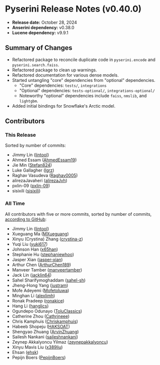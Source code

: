 # Pyserini Release Notes (v0.40.0)

+ **Release date:** October 28, 2024
+ **Anserini dependency:** v0.38.0
+ **Lucene dependency:** v9.9.1

## Summary of Changes

+ Refactored package to reconcile duplicate code in `pyserini.encode` and `pyserini.search.faiss`.
+ Refactored package to clean up warnings.
+ Refactored documentation for various dense models.
+ Started untangling "core" dependencies from "optional" dependencies.
  + "Core" dependencies: `tests/`, `integrations`
  + "Optional" dependencies: `tests-optional/`, `integrations-optional/`
  + Noteworthy "optional" dependencies include `faiss`, `nmslib`, and `lightgbm`.
+ Added initial bindings for Snowflake's Arctic model.

## Contributors

### This Release

Sorted by number of commits:

+ Jimmy Lin ([lintool](https://github.com/lintool))
+ Ahmed Essam ([AhmedEssam19](https://github.com/AhmedEssam19))
+ Jie Min ([Stefan824](https://github.com/Stefan824))
+ Luke Gallagher ([lgrz](https://github.com/lgrz))
+ Raghav Vasudeva ([Raghav0005](https://github.com/Raghav0005))
+ alirezaJavaheri ([alirezaJvh](https://github.com/alirezaJvh))
+ pxlin-09 ([pxlin-09](https://github.com/pxlin-09))
+ sisixili ([sisixili](https://github.com/sisixili))

### All Time

All contributors with five or more commits, sorted by number of commits, [according to GitHub](https://github.com/castorini/pyserini/graphs/contributors):

+ Jimmy Lin ([lintool](https://github.com/lintool))
+ Xueguang Ma ([MXueguang](https://github.com/MXueguang))
+ Xinyu (Crystina) Zhang ([crystina-z](https://github.com/crystina-z))
+ Yuqi Liu ([yuki617](https://github.com/yuki617))
+ Johnson Han ([x65han](https://github.com/x65han))
+ Stephanie Hu ([stephaniewhoo](https://github.com/stephaniewhoo))
+ Jasper Xian ([jasper-xian](https://github.com/jasper-xian))
+ Arthur Chen ([ArthurChen189](https://github.com/ArthurChen189))
+ Manveer Tamber ([manveertamber](https://github.com/manveertamber))
+ Jack Lin ([jacklin64](https://github.com/jacklin64))
+ Sahel Sharifymoghaddam ([sahel-sh](https://github.com/sahel-sh))
+ Jheng-Hong Yang ([justram](https://github.com/justram))
+ Mofe Adeyemi ([Mofetoluwa](https://github.com/Mofetoluwa))
+ Minghan Li ([alexlimh](https://github.com/alexlimh))
+ Ronak Pradeep ([ronakice](https://github.com/ronakice))
+ Hang Li ([hanglics](https://github.com/hanglics))
+ Ogundepo Odunayo ([ToluClassics](https://github.com/ToluClassics))
+ Catherine Zhou ([Cathrineee](https://github.com/Cathrineee))
+ Chris Kamphuis ([Chriskamphuis](https://github.com/Chriskamphuis))
+ Habeeb Shopeju ([HAKSOAT](https://github.com/HAKSOAT))
+ Shengyao Zhuang ([ArvinZhuang](https://github.com/ArvinZhuang))
+ Sailesh Nankani ([saileshnankani](https://github.com/saileshnankani))
+ Zeynep Akkalyoncu Yilmaz ([zeynepakkalyoncu](https://github.com/zeynepakkalyoncu))
+ Xinyu Mavis Liu ([x389liu](https://github.com/x389liu))
+ Ehsan ([ehsk](https://github.com/ehsk))
+ Pepijn Boers ([PepijnBoers](https://github.com/PepijnBoers))
